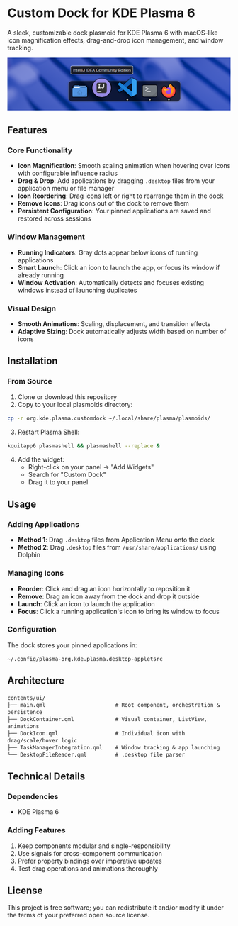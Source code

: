 # Custom Dock for KDE Plasma 6

A sleek, customizable dock plasmoid for KDE Plasma 6 with macOS-like icon magnification effects, drag-and-drop icon management, and window tracking.

![Custom Dock](screenshot.png)

## Features

### Core Functionality
- **Icon Magnification**: Smooth scaling animation when hovering over icons with configurable influence radius
- **Drag & Drop**: Add applications by dragging `.desktop` files from your application menu or file manager
- **Icon Reordering**: Drag icons left or right to rearrange them in the dock
- **Remove Icons**: Drag icons out of the dock to remove them
- **Persistent Configuration**: Your pinned applications are saved and restored across sessions

### Window Management
- **Running Indicators**: Gray dots appear below icons of running applications
- **Smart Launch**: Click an icon to launch the app, or focus its window if already running
- **Window Activation**: Automatically detects and focuses existing windows instead of launching duplicates

### Visual Design
- **Smooth Animations**: Scaling, displacement, and transition effects
- **Adaptive Sizing**: Dock automatically adjusts width based on number of icons

## Installation

### From Source

1. Clone or download this repository
2. Copy to your local plasmoids directory:
```bash
cp -r org.kde.plasma.customdock ~/.local/share/plasma/plasmoids/
```

3. Restart Plasma Shell:
```bash
kquitapp6 plasmashell && plasmashell --replace &
```

4. Add the widget:
   - Right-click on your panel → "Add Widgets"
   - Search for "Custom Dock"
   - Drag it to your panel

## Usage

### Adding Applications
- **Method 1**: Drag `.desktop` files from Application Menu onto the dock
- **Method 2**: Drag `.desktop` files from `/usr/share/applications/` using Dolphin

### Managing Icons
- **Reorder**: Click and drag an icon horizontally to reposition it
- **Remove**: Drag an icon away from the dock and drop it outside
- **Launch**: Click an icon to launch the application
- **Focus**: Click a running application's icon to bring its window to focus

### Configuration
The dock stores your pinned applications in:
```
~/.config/plasma-org.kde.plasma.desktop-appletsrc
```

## Architecture

```
contents/ui/
├── main.qml                      # Root component, orchestration & persistence
├── DockContainer.qml             # Visual container, ListView, animations
├── DockIcon.qml                  # Individual icon with drag/scale/hover logic
├── TaskManagerIntegration.qml    # Window tracking & app launching
└── DesktopFileReader.qml         # .desktop file parser
```

## Technical Details

### Dependencies
- KDE Plasma 6

### Adding Features
1. Keep components modular and single-responsibility
2. Use signals for cross-component communication
3. Prefer property bindings over imperative updates
4. Test drag operations and animations thoroughly

## License

This project is free software; you can redistribute it and/or modify it under the terms of your preferred open source license.
